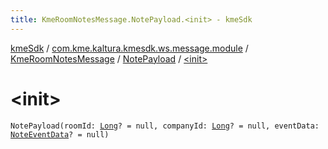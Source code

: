 ```yaml
---
title: KmeRoomNotesMessage.NotePayload.<init> - kmeSdk
---
```


[kmeSdk](../../../index.html) / [com.kme.kaltura.kmesdk.ws.message.module](../../index.html) / [KmeRoomNotesMessage](../index.html) / [NotePayload](index.html) / [&lt;init&gt;](./-init-.html)

# &lt;init&gt;

`NotePayload(roomId: `[`Long`](https://kotlinlang.org/api/latest/jvm/stdlib/kotlin/-long/index.html)`? = null, companyId: `[`Long`](https://kotlinlang.org/api/latest/jvm/stdlib/kotlin/-long/index.html)`? = null, eventData: `[`NoteEventData`](../-note-event-data/index.html)`? = null)`